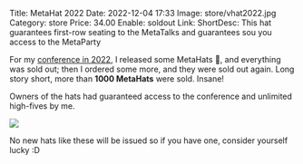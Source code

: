 Title: MetaHat 2022
Date: 2022-12-04 17:33 
Image: store/vhat2022.jpg 
Category: store 
Price: 34.00
Enable: soldout
Link: 
ShortDesc: This hat guarantees first-row seating to the MetaTalks and guarantees sou you access to the MetaParty

For my [conference in 2022](https://jon.io/metaverse2022), I released some MetaHats 🧢, and everything was sold out; then I ordered some more, and they were sold out again. Long story short, more than **1000 MetaHats** were sold. Insane!

Owners of the hats had guaranteed access to the conference and unlimited high-fives by me. 

![](/images/store/vhat2022a.jpg)

No new hats like these will be issued so if you have one, consider yourself lucky :D

